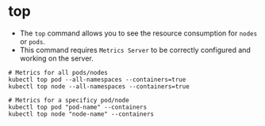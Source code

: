 # top

- The `top` command allows you to see the resource consumption for `nodes` or `pods`.
- This command requires `Metrics Server` to be correctly configured and working on the server.

```shell
# Metrics for all pods/nodes
kubectl top pod --all-namespaces --containers=true
kubectl top node --all-namespaces --containers=true

# Metrics for a specificy pod/node
kubectl top pod "pod-name" --containers
kubectl top node "node-name" --containers
```
